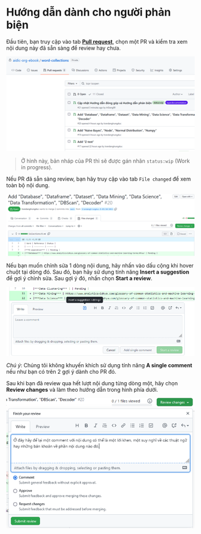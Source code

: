 # Hướng dẫn dành cho người phản biện

Đầu tiên, bạn truy cập vào tab **[Pull request](https://github.com/aidic-org-ebook/word-collections/pulls)**, chọn một PR và kiểm tra xem nội dung này đã sẵn sàng để review hay chưa.

![](reviewing-guide/review-step-01.png)
> Ở hình này, bản nháp của PR thì sẽ được gán nhãn `status:wip` (Work in progress).

Nếu PR đã sẵn sàng review, bạn hãy truy cập vào tab `File changed` để xem toàn bộ nội dung.

![](reviewing-guide/review-step-02.png)

Nếu bạn muốn chỉnh sửa 1 dòng nội dung, hãy nhấn vào dấu cộng khi hover chuột tại dòng đó. Sau đó, bạn hãy sử dụng tính năng **Insert a suggestion** để gợi ý chỉnh sửa. Sau gợi ý đó, nhấn chọn **Start a review**.

![](reviewing-guide/review-step-03.png)

*Chú ý*: Chúng tôi không khuyến khích sử dụng tính năng **A single comment** nếu như bạn có trên 2 gợi ý dành cho PR đó.

Sau khi bạn đã review qua hết lượt nội dung từng dòng một, hãy chọn **Review changes** và làm theo hướng dẫn trong hình phía dưới.

![](reviewing-guide/review-step-04.png)
